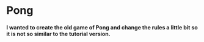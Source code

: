 # Pong

#### I wanted to create the old game of Pong and change the rules a little bit so it is not so similar to the tutorial version.